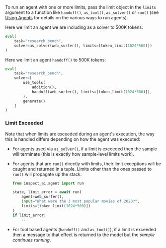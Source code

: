 

To run an agent with one or more limits, pass the limit object in the `limits` argument to a function like `handoff()`, `as_tool()`, `as_solver()` or `run()` (see [Using Agents](agents.qmd#using-agents) for details on the various ways to run agents).

Here we limit an agent we are including as a solver to 500K tokens:

``` python
eval(
    task="research_bench", 
    solver=as_solver(web_surfer(), limits=[token_limit(1024*500)])
)
```

Here we limit an agent `handoff()` to 500K tokens:

``` python
eval(
    task="research_bench", 
    solver=[
        use_tools(
            addition(),
            handoff(web_surfer(), limits=[token_limit(1024*500)]),
        ),
        generate()
    ]
)
```

### Limit Exceeded

Note that when limits are exceeded during an agent's execution, the way this is handled differs depending on how the agent was executed:

-   For agents used via `as_solver()`, if a limit is exceeded then the sample will terminate (this is exactly how sample-level limits work).


-   For agents that are `run()` directly with limits, their limit exceptions will be caught and returned in a tuple. Limits other than the ones passed to `run()` will propagate up the stack.

    ``` python
    from inspect_ai.agent import run

    state, limit_error = await run(
        agent=web_surfer(), 
        input="What were the 3 most popular movies of 2020?",
        limits=[token_limit(1024*500)])
    )
    if limit_error:
        ...
    ```


-   For tool based agents (`handoff()` and `as_tool()`), if a limit is exceeded then a message to that effect is returned to the model but the *sample continues running*.
